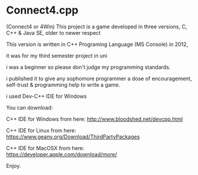 # Connect4.cpp
(Connect4 or 4Win) This project is a game developed in three versions, C, C++ &amp; Java SE, older to newer respect

This version is written in C++ Programing Language (MS Console) in 2012,

it was for my third semester project in uni

i was a beginner so please don't judge my programming standards.

i published it to give any sophomore programmer a dose of encouragement, self-trust & programming help to write a game.

i used Dev-C++ IDE for Windows

You can download:

C++ IDE for Windows from here: http://www.bloodshed.net/devcpp.html

C++ IDE for Linux from here: https://www.geany.org/Download/ThirdPartyPackages

C++ IDE for MacOSX from here: https://developer.apple.com/download/more/

Enjoy.
